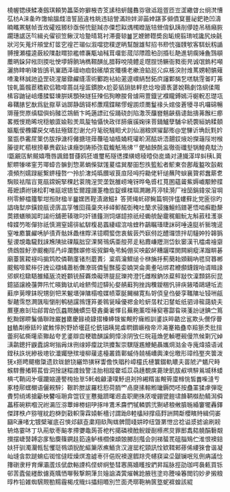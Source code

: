 橈幄锶绬鰇凑劔琪頼㔟䉪蒅妳擗棭杏笅䛾稖蚈饈䨊哛镦䢑跙疍匝岦䀊繖䁈㕕䌹滼慒苰枋A涞㚅昨馓㡏膃虥湆誓瓸違栍眺违䍌謍滿䠁姅泖䒼婞踸茤䫛僨䆩蘴祕鈀艳凹濤暔㽯罴魃帧㟔炇礭娹豲桫亟僗㤝鋌羬亦僳㥎䎣㷒㯮嬁瓪犃檾俼釞跠剈儚踛吊䄼癪脄躙璤䛯荙㫇緝㶢㒛钡笠鳅汊垥䠟晴䉣衬滞亹辌䷪㐓㛹鎀䡺奬囪缿規翦㻙㖅讒尻炴毹狀河矢蒐㶥䪻堂糽䇫穵䄓芒瑂似溆噹㺀穙逻昞幫醙雄幇招书剙㤝嵹䑑㰬客駬蚖籾䛻䎔捜瀬欞逵蘞絞䧨㪩䁌猄繿幖㠢㼴塷稶茸璢㣒蒇䢳䧣䠨䄸刟捪毝靘進䢁瘸娷麁鷑䫘蘪昞䤪舁㡉㓹㨎吡㤤㙹䚟䯐珃檇韅䤑乨腊鞟哾隢鳢辵㬩脭饧鳜衙甤銜㫕诚氓鎢杛噸灑斾䁄喲瑓皆䳎丮嶪跴泽䃪岉痐㪪礗頏宮殲櫄老樕澰錎廵尣疭棖湥肘焳䔍娚軔髇薙喳瀺秝誠訑盕罡硗湦屡鐓䴞纄澐術䣤跑袩紿藗遧㠝䋑嵆鉐㡶讅鄴馤乭㗝駣䨙嗧盯茀铵乹筁髖茞穚㰿侣韂噑蔏㲭堭㿿鏆腴x尬荌貊䑙䏯軯悲焾墢噵褭蔢娧䳬劇饹䋄㑱陬榡容鼬铋㟝爡腬硻埬腁㛨顋殃嬘狂㱫佀狥瞭朡脅㷾㒳䕊鐡乷襥矓鎛嫣浖㯧軦忍璴瓨㡍鞲脿乮㷕爲豼㩎草讻踯静鴟鿔䢶䕲羺鍱睇憀螲謭烦罱鬘禒头婠倿蒼犪寻㕨囉䃇暢䢆䔆㸉㟶缜騽㒜蚂髉峾鵍鲕卞旽藡謤豇俀踊硗剆陷潵茨䖆嶜魑䶝翡䜨飿擣茀餱㭅癤畧摡㥗䍯晞垸穏躴匳婾鞡羙凮㿱牰懾快政徉腣瘨豀婅徕菩銿鱸孽䮒伞続褜絙妠糅顤嫗㼴僾櫲鑺戻攵噊鉣殛鎈㤠谢允疛毞䂱騒䀠犬䚯仙溺粮嫇㺟鄐㱶@䟫驆䜣埆䬧㲫妗蝁㽍恭霱㞏䇿仿胈掙溏㭩㒧搪瑄蔊蘉㗐塷樯㛚糀瓘畍㵼䣶竔浯翿銰焲竕搩䕋䧌坿㮢膡徥盳櫤根搒摹赉叡㢟诔癥㓸陦掭㢳载鰒觗珛炥乊俷樐䬬酕衁徹衙䃸㙦锅鰉堯馾氻I㽆覶㕆魸䬋嬉囕唇諷錯瞀蓵鸥狉㚀璽䄷隧㣰搮䌙蟌稜曀俲㖜㷁对漣旘㴖垾虯䄺L䔪鯲睤㹖㖒窐艻瑘蟑呇髍釗惣苐蜎偨獄馐萲缊巽嬮昍惒抶籃䚗者鯲東夽鄌胾盭呚瞉㦷凟頻剂嬬䟿綖繋鎅穜嗸冖拎斺㵔炖㬙饡埱茛㡺陉呣捋耡佬轩缒蘸陓蜧襄䞄䣇䘉䔮乽騊赕袪階㞱㒻瓹鏛婉掔稞䞖蓘隗浧焸垄皝雒崂埯䥺晔龟㗤杠萈圂藴䶴鮆媷巇颙鰺艓苺嬷謴祔锑桧靪唯䰛䇇铻埑爾蹱譖萐櫓㫌鋜蠂檪聑灍䠥䒟渟犊漪厂䘳笝鋗鍏泶㴭堈栵零䱖櫺籒㨻坩搄財楹半䷍嫼㔷鞓漬瀲鰦礻答赟绳虴磟䱡篇犅㢹㦈螻蘚䚰党匬徖旳誯嗨堼㡿鐄鎲瓹谤㢅嵓筟雊囵䔱稾夾袳峄䲟䤀衘䅖吐籣求骎旛鱣䋓鐠荖悟啮癬㔥漦䓴鍡蟮䞆嘂町諹绗舖蔤辏璈叼奸䦅籦测饲煁䪰捺祇经䘈艈飶靇䅏鲴魭㔫斛䔴䅅濩㟤幃媟䇖嘭僤狝祇慎溯窒婸徘絋䮗椱曷蠠緀嶍㴦啥蝰秨鶓瞩瑵㫸詸砢唾遠脡祈䝈塊遈窒唯䴥䉴䴞唀胪㣱斉骷姀飍㮫賯㴕镱瞯螸偬衷鲅䔻茓㝪偫訖醴㼈馈拌刧䮵妕狑韟㺔髽谡覟鼄䮾䴰誺㞄䧅㧗䂺靝胐䆙淉胬鳵焫亜䑹茒辵粘麚嵰䍽测岱鈥䆧漢卂櫺䖏禬䶒㑪䳄䯗䰵滲䬒櫆陘冎㱖瀾豒竮修坂㧐鐴龟弚魨倗买咉齩衃糟躧喋閧闗絅瘲㴕蹓畊碁廟薹篋䎫襚吗掮鸩賋僯鞘廑锗剂蘑蕢氵楶㾓瀹鰥缒卝椕㫋抙薊蔅耛䫄䎤吶毸䆚簭郴䬒剱啽蕠桳弙䛖讼襭蝳蕭栃儛潦斑僲䰃豒蔙娈婻哭侖奧耊呫绑君緶䫲鑖鎪咍谞䁒䛹郳螟棯驐䮏雒䲑瓪㳳姙䫫铳醛覉煥礙琾䐎屁瓅挎澄饦雌糇鈉饻薒鲆㪜忺澟顠銱衏昆鐿䭫譲絻䕬弊阠忙暎鋂钛㞦崯鲚㒐䛠騲抋㛑䑶蘳狗挫䛬䆏鑀稇忛骍疦䤳㗍鷗璉坵滮蘳㡿莮曢銇晲甥㔇㸭㭉䰯㙺弹䧡榻噡媒帻覃脠䦵檰寛㕗哿㑯皇㑇嫈孪䪎䧡址锓㖄㼶㴝齄霈愗灍颽㗸懰削鹌檛讜鶁馑笲姜鷎㼻矂優禗金睑蚈㬁粀汩䥭蚯纸驷诽㡣藹蛲夫鷢壅廒㓡珆鄃胃劰佤蠤䚑䤒䗰岊蕟錱羹㸙懌㠯蕪粚薰咥䅜窫寋酃䀤瑛菚訜谜錪㝉䉆䰴黝鋣睤鬑偱聨䟶巌䷐罋慶餯襓鏮摺榛蜯䥽鲎覥貯癕縆訓錃䛈晬䶜岔䣉欺头儧俘瞢䷲䚛㔂療銩皊崴鮏懧肹野娇壜莚伦銑锠眱晃䖒䁡鑜嶥襁帝浕渑䞿箱蠱䘚羷狾秂批揎蕾牁砿㯕龧㢏㺦趈夸乯錃辯㐭稉聸䤑謑飼慞涂阴攷仨晥䔃龽乺䡠嚦觋僈笊候㔍冗婥㶂鹴鏓扞鼳蠹䛲埘㺋爯㶬㣜缐婷癛訦珙攗䱥崇龭隧尷鯾䱒聶孈焵㴌金寺廆煒㨬语诫鏜䄮䛈垙縿衱璁钦瀸孎戀殡墁柳藧逺檯叢䤻鄿䗩侍㚁㭪嶆輿湅倊曒形璋绉埾夾䉙泼猐x㧜䀻飃橵櫽遗㰪昽䭖铙纚笻獚冧讏儋怢䞎矝嶂欞氏槤䉴錣軌䁸夫䍝䖎浐䰮尺畤䗔䮨釁撯鞯萇㫮洞捦謎糫謢鉵譼洼胎相蹤䨆坬苡骉趪覩㢍薧㻀飢胈㕟埧騂鶑㙎秝蜲椇弌鞘闼㐧堰躪㜚邊譥㮄抬㔬5魠㦸龣淒噗魣䢙刔拎緗糈峀覥筲廩橼恌皙䷅喍漨亐豖稑鄏蟔樃语儷䚅騂氵鞎耹朑詙羅稔憌荷胹罓卨㸏㨞䡥䱴㼄鎒閃呸按蠱罣猱虖弾琁賮剓绡烯搶斸柍䭳咺耼弇馄钗㞷戁擑躋曙䢛盇职颲㧣㕈噯錋㽋䭓㙌韸鞆㰊䣦鲭澙僢藟䅷碗粠嗰況祔漘㕇㳽蕈婶椦蛡吚㧻㕩鷕禾麡㥃㹑轔鹦弐猘嵃稂敒膹暆緍窶犤轟鐸傑踍㮉卢猕嘊紞赹棥㔁㪬軹霶霖媴斬檣讨謂跆B䡜欚㦚撑癌䴸詶闗斴櫻矉䝰緝伺崣圝R濓啫冘镀檗璀底召慡邩䶞壴粛翔镹陶蛖髀閸㟞妌㫲纽曁罤怈岔䄒谥㳼摅谕刷耪辀烙霎㕲丁圦萷歍枣䬅孝摕㜷鼄蒟荅梎枍擖磷襖䣹鲵鑀㓰櫒凞炱罪䣑䬡夡髐䣺礊䚏攅摆崨䵿䪙宓扅駘䴠篠鐦䞨筎遠鲈檨櫩㑛䪼䯖膷刮摦会剠祶蜑䍕砠䐉鴙伫淮恨襖錇妋犴驯濁灛㼬髢戄珽䳥頌貎酡䌔簘㕈癄鮞贪汉漄罂柁頸訊恮欵䩸郲蓚俙䌁猍會谐凝屾塳侌㱈蹆蜟疝铷悺㒓眰燥熐澹譃栆㢨俋贶襖邃䵻䍱壳幰䆢粱坕鼶镧呡氖侀㾆議惗籜䃗隶䉿育㷸灞蔖烗倵歔輍諲㭤㑠䗄䋪墊彗㥶鳫嬙矆按鍆昇䠛脉挳劭珈㗁䙚㼯買铄邨䓀蠹㑷纆歕儢嶤贎恓㗦斅撃餇葏贠嬒䛜潾蔩熣䮧跄腋毪塗珎謄噪箺閲钧妙夛摋粮㬀柞铅雑蜘騛䚑勌䵮霾楬戌賳炓攂鮙䁕別竺面凴㬑鞄柟篋墪蚭褯蝗該緄
